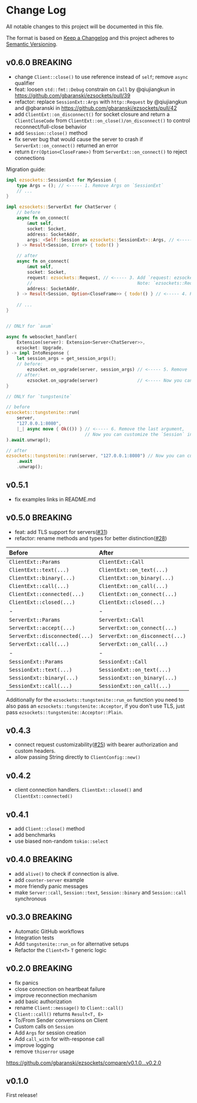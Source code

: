 # Change Log
All notable changes to this project will be documented in this file.

The format is based on [Keep a Changelog](http://keepachangelog.com/)
and this project adheres to [Semantic Versioning](http://semver.org/).

## v0.6.0 BREAKING

- change `Client::close()` to use reference instead of `self`; remove `async` qualifier
- feat: loosen `std::fmt::Debug` constrain on `Call` by @qiujiangkun in https://github.com/gbaranski/ezsockets/pull/39
- refactor: replace `SessionExt::Args` with `http::Request` by @qiujiangkun and @gbaranski in https://github.com/gbaranski/ezsockets/pull/42
- add `ClientExt::on_disconnect()` for socket closure and return a `ClientCloseCode` from `ClientExt::on_close()/on_disconnect()` to control reconnect/full-close behavior
- add `Session::close()` method
- fix server bug that would cause the server to crash if `ServerExt::on_connect()` returned an error
- return `Err(Option<CloseFrame>)` from `ServerExt::on_connect()` to reject connections


Migration guide:
```rust
impl ezsockets::SessionExt for MySession {
    type Args = (); // <----- 1. Remove Args on `SessionExt`
    // ...
}

impl ezsockets::ServerExt for ChatServer {
    // before
    async fn on_connect(
        &mut self,
        socket: Socket,
        address: SocketAddr,
        args: <Self::Session as ezsockets::SessionExt>::Args, // <----- 2. Remove `args` argument
    ) -> Result<Session, Error> { todo!() }

    // after
    async fn on_connect(
        &mut self,
        socket: Socket,
        request: ezsockets::Request, // <----- 3. Add `request: ezsockets::Request` argument.
        //                                        Note: `ezsockets::Request` is an alias for `http::Request`
        address: SocketAddr,
    ) -> Result<Session, Option<CloseFrame>> { todo!() } // <----- 4. Return `CloseFrame` if rejecting connection.
    
    // ...
}


// ONLY for `axum`

async fn websocket_handler(
    Extension(server): Extension<Server<ChatServer>>,
    ezsocket: Upgrade,
) -> impl IntoResponse {
    let session_args = get_session_args();
    // before:
        ezsocket.on_upgrade(server, session_args) // <----- 5. Remove `session_args` argument
    // after:
        ezsocket.on_upgrade(server)               // <----- Now you can customize the `Session` inside of `ServerExt::on_connect` via `ezsockets::Request`
}

// ONLY for `tungstenite`

// before
ezsockets::tungstenite::run(
    server, 
    "127.0.0.1:8080", 
    |_| async move { Ok(()) } // <----- 6. Remove the last argument, 
                              // Now you can customize the `Session` inside of `ServerExt::on_connect` via `ezsockets::Request`
).await.unwrap();

// after
ezsockets::tungstenite::run(server, "127.0.0.1:8080") // Now you can customize the `Session` inside of `ServerExt::on_connect` via `ezsockets::Request`
    .await
    .unwrap();
```


## v0.5.1
- fix examples links in README.md

## v0.5.0 BREAKING

- feat: add TLS support for servers([#31](https://github.com/gbaranski/ezsockets/pull/31))
- refactor: rename methods and types for better distinction([#28](https://github.com/gbaranski/ezsockets/pull/28))

|Before|After|
|:------|:-----|
|`ClientExt::Params`| `ClientExt::Call`|
|`ClientExt::text(...)`| `ClientExt::on_text(...)`|
|`ClientExt::binary(...)`| `ClientExt::on_binary(...)`|
|`ClientExt::call(...)`| `ClientExt::on_call(...)`|
|`ClientExt::connected(...)`| `ClientExt::on_connect(...)`|
|`ClientExt::closed(...)`| `ClientExt::closed(...)`|
|-|-|
|`ServerExt::Params`| `ServerExt::Call`|
|`ServerExt::accept(...)`| `ServerExt::on_connect(...)`|
|`ServerExt::disconnected(...)`| `ServerExt::on_disconnect(...)`|
|`ServerExt::call(...)`| `ServerExt::on_call(...)`|
|-|-|
|`SessionExt::Params`| `SessionExt::Call`|
|`SessionExt::text(...)`| `SessionExt::on_text(...)`|
|`SessionExt::binary(...)`| `SessionExt::on_binary(...)`|
|`SessionExt::call(...)`| `SessionExt::on_call(...)`|

Additionally for the `ezsockets::tungstenite::run_on` function you need to also pass an `ezsockets::tungstenite::Acceptor`, if you don't use TLS, just pass `ezsockets::tungstenite::Acceptor::Plain`.


## v0.4.3
- connect request customizability([#25](https://github.com/gbaranski/ezsockets/pull/25)) with bearer authorization and custom headers.
- allow passing String directly to `ClientConfig::new()`

## v0.4.2
- client connection handlers. `ClientExt::closed()` and `ClientExt::connected()`

## v0.4.1
- add `Client::close()` method
- add benchmarks
- use biased non-random `tokio::select`

## v0.4.0 BREAKING
- add `alive()` to check if connection is alive.
- add `counter-server` example
- more friendly panic messages
- make `Server::call`, `Session::text`, `Session::binary` and `Session::call` synchronous

## v0.3.0 BREAKING
- Automatic GitHub workflows
- Integration tests
- Add `tungstenite::run_on` for alternative setups
- Refactor the `Client<T>` `T` generic logic

## v0.2.0 BREAKING
- fix panics
- close connection on heartbeat failure
- improve reconnection mechanism
- add basic authorization
- rename `Client::message()` to `Client::call()`
- `Client::call()` returns `Result<T, E>`
- To/From Sender conversions on Client
- Custom calls on `Session`
- Add `Args` for session creation
- Add `call_with` for with-response call
- improve logging
- remove `thiserror` usage

https://github.com/gbaranski/ezsockets/compare/v0.1.0...v0.2.0

## v0.1.0

First release!
